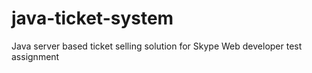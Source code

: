 java-ticket-system
==================

Java server based ticket selling solution for Skype Web developer test assignment

